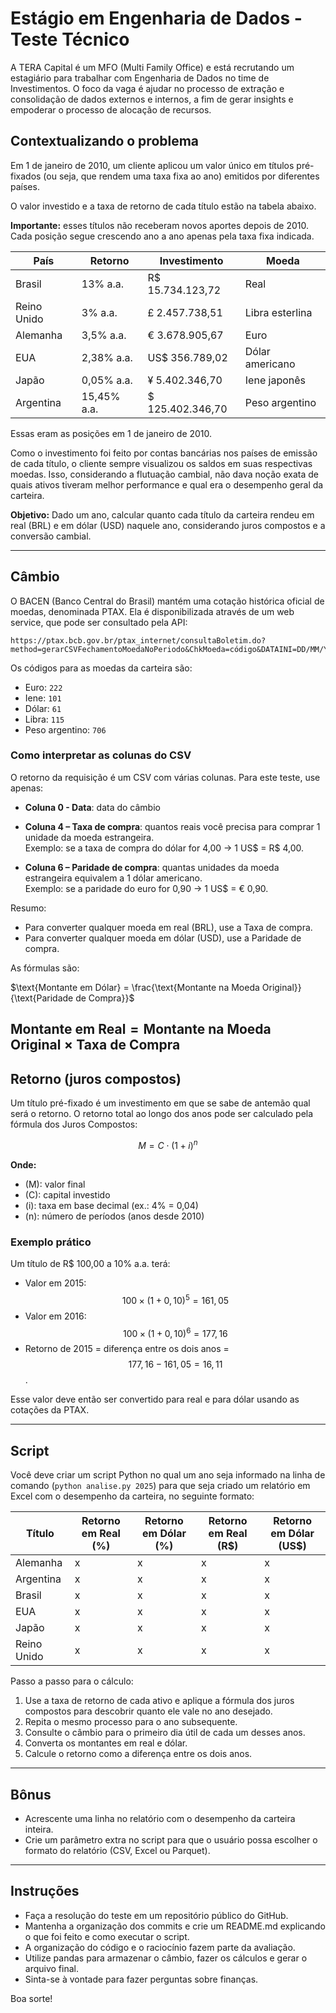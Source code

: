 # Estágio em Engenharia de Dados - Teste Técnico

A TERA Capital é um MFO (Multi Family Office) e está recrutando um estagiário para trabalhar com Engenharia de Dados no time de Investimentos. O foco da vaga é ajudar no processo de extração e consolidação de dados externos e internos, a fim de gerar insights e empoderar o processo de alocação de recursos.

## Contextualizando o problema

Em 1 de janeiro de 2010, um cliente aplicou um valor único em títulos pré-fixados (ou seja, que rendem uma taxa fixa ao ano) emitidos por diferentes países.  

O valor investido e a taxa de retorno de cada título estão na tabela abaixo.

<b>Importante:</b> esses títulos não receberam novos aportes depois de 2010. Cada posição segue crescendo ano a ano apenas pela taxa fixa indicada.

| País        | Retorno     | Investimento        | Moeda            |
|-------------|-------------|---------------------|------------------|
| Brasil      | 13% a.a.    | R$ 15.734.123,72    | Real             |
| Reino Unido | 3% a.a.     | £ 2.457.738,51      | Libra esterlina  |
| Alemanha    | 3,5% a.a.   | € 3.678.905,67      | Euro             |
| EUA         | 2,38% a.a.  | US$ 356.789,02      | Dólar americano  |
| Japão       | 0,05% a.a.  | ¥ 5.402.346,70      | Iene japonês     |
| Argentina   | 15,45% a.a. | $ 125.402.346,70    | Peso argentino   |

Essas eram as posições em 1 de janeiro de 2010.

Como o investimento foi feito por contas bancárias nos países de emissão de cada título, o cliente sempre visualizou os saldos em suas respectivas moedas. Isso, considerando a flutuação cambial, não dava noção exata de quais ativos tiveram melhor performance e qual era o desempenho geral da carteira.

**Objetivo:** Dado um ano, calcular quanto cada título da carteira rendeu em real (BRL) e em dólar (USD) naquele ano, considerando juros compostos e a conversão cambial.

---

## Câmbio

O BACEN (Banco Central do Brasil) mantém uma cotação histórica oficial de moedas, denominada PTAX. Ela é disponibilizada através de um web service, que pode ser consultado pela API:

```
https://ptax.bcb.gov.br/ptax_internet/consultaBoletim.do?method=gerarCSVFechamentoMoedaNoPeriodo&ChkMoeda=código&DATAINI=DD/MM/YYYY&DATAFIM=DD/MM/YYYY
```

Os códigos para as moedas da carteira são:

- Euro: `222`
- Iene: `101`
- Dólar: `61`
- Libra: `115`
- Peso argentino: `706`

### Como interpretar as colunas do CSV

O retorno da requisição é um CSV com várias colunas. Para este teste, use apenas:

- **Coluna 0 - Data**: data do câmbio

- **Coluna 4 – Taxa de compra**: quantos reais você precisa para comprar 1 unidade da moeda estrangeira.  
  Exemplo: se a taxa de compra do dólar for 4,00 → 1 US$ = R$ 4,00.  

- **Coluna 6 – Paridade de compra**: quantas unidades da moeda estrangeira equivalem a 1 dólar americano.  
  Exemplo: se a paridade do euro for 0,90 → 1 US$ = € 0,90.  

Resumo:  
- Para converter qualquer moeda em real (BRL), use a Taxa de compra.  
- Para converter qualquer moeda em dólar (USD), use a Paridade de compra.  

As fórmulas são:

$\text{Montante em Dólar} = \frac{\text{Montante na Moeda Original}}{\text{Paridade de Compra}}$

$\text{Montante em Real} = \text{Montante na Moeda Original} \times \text{Taxa de Compra}$
---

## Retorno (juros compostos)

Um título pré-fixado é um investimento em que se sabe de antemão qual será o retorno. O retorno total ao longo dos anos pode ser calculado pela fórmula dos Juros Compostos:

$$
M = C \cdot (1 + i)^{n}
$$

**Onde:**
- \(M\): valor final  
- \(C\): capital investido  
- \(i\): taxa em base decimal (ex.: 4% = 0,04)  
- \(n\): número de períodos (anos desde 2010)

### Exemplo prático
Um título de R$ 100,00 a 10% a.a. terá:

- Valor em 2015: $$100 \times (1+0,10)^5 = 161,05$$
- Valor em 2016: $$100 \times (1+0,10)^6 = 177,16$$
- Retorno de 2015 = diferença entre os dois anos = $$177,16 - 161,05 = 16,11$$.  

Esse valor deve então ser convertido para real e para dólar usando as cotações da PTAX.

---

## Script

Você deve criar um script Python no qual um ano seja informado na linha de comando (`python analise.py 2025`) para que seja criado um relatório em Excel com o desempenho da carteira, no seguinte formato:

| Título      | Retorno em Real (%) | Retorno em Dólar (%) | Retorno em Real (R$) | Retorno em Dólar (US$) |
|-------------|----------------------|-----------------------|-----------------------|-------------------------|
| Alemanha    | x                    | x                     | x                     | x                       |
| Argentina   | x                    | x                     | x                     | x                       |
| Brasil      | x                    | x                     | x                     | x                       |
| EUA         | x                    | x                     | x                     | x                       |
| Japão       | x                    | x                     | x                     | x                       |
| Reino Unido | x                    | x                     | x                     | x                       |

Passo a passo para o cálculo:

1. Use a taxa de retorno de cada ativo e aplique a fórmula dos juros compostos para descobrir quanto ele vale no ano desejado.  
2. Repita o mesmo processo para o ano subsequente.  
3. Consulte o câmbio para o primeiro dia útil de cada um desses anos.  
4. Converta os montantes em real e dólar.  
5. Calcule o retorno como a diferença entre os dois anos.  

---

## Bônus
- Acrescente uma linha no relatório com o desempenho da carteira inteira.  
- Crie um parâmetro extra no script para que o usuário possa escolher o formato do relatório (CSV, Excel ou Parquet).  

---

## Instruções
- Faça a resolução do teste em um repositório público do GitHub.  
- Mantenha a organização dos commits e crie um README.md explicando o que foi feito e como executar o script.  
- A organização do código e o raciocínio fazem parte da avaliação.  
- Utilize pandas para armazenar o câmbio, fazer os cálculos e gerar o arquivo final.  
- Sinta-se à vontade para fazer perguntas sobre finanças.  

Boa sorte!
